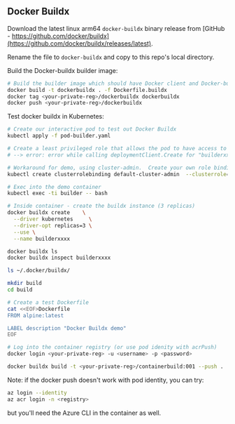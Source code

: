 Docker Buildx
-------------

Download the latest linux arm64 `docker-buildx` binary release from [GitHub - https://github.com/docker/buildx](https://github.com/docker/buildx/releases/latest).

Rename the file to `docker-buildx` and copy to this repo's local directory.

Build the Docker-buildx builder image:

```sh
# Build the builder image which should have Docker client and Docker-buildx installed
docker build -t dockerbuildx . -f Dockerfile.buildx
docker tag <your-private-reg>/dockerbuildx dockerbuildx
docker push <your-private-reg>/dockerbuildx
```

Test docker buildx in Kubernetes:

```sh
# Create our interactive pod to test out Docker Buildx
kubectl apply -f pod-builder.yaml

# Create a least privileged role that allows the pod to have access to deployments API in group Apps for Kubernetes otherwise you'll get this error:
# --> error: error while calling deploymentClient.Create for "builderxxxx0": deployments.apps is forbidden: User "system:serviceaccount:default:sa-cluster-admin" cannot create resource "deployments" in API group "apps" in the namespace "default"

# Workaround for demo, using cluster-admin.  Create your own role binding and service account for your pods.
kubectl create clusterrolebinding default-cluster-admin  --clusterrole=cluster-admin --serviceaccount=default:default

# Exec into the demo container
kubectl exec -ti builder -- bash

# Inside container - create the buildx instance (3 replicas)
docker buildx create    \
  --driver kubernetes     \
  --driver-opt replicas=3 \
  --use \
  --name builderxxxx

docker buildx ls
docker buildx inspect builderxxxx

ls ~/.docker/buildx/

mkdir build
cd build

# Create a test Dockerfile
cat <<EOF>Dockerfile
FROM alpine:latest

LABEL description "Docker Buildx demo"
EOF

# Log into the container registry (or use pod idenity with acrPush)
docker login <your-private-reg> -u <username> -p <password>

docker buildx build -t <your-private-reg>/containerbuild:001 --push .
```

Note: if the docker push doesn't work with pod identity, you can try:

```sh
az login --identity
az acr login -n <registry>
```

but you'll need the Azure CLI in the container as well.
